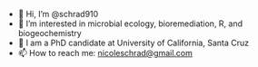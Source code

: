 - 👋 Hi, I’m @schrad910
- 👀 I’m interested in microbial ecology, bioremediation, R, and biogeochemistry
- 🐌 I am a PhD candidate at University of California, Santa Cruz
- 📫 How to reach me: nicoleschrad@gmail.com
